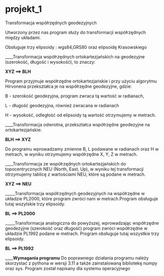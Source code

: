 # projekt_1
Transformacja współrzędnych geodezyjnych

Utworzony przez nas program służy do transformacji współrzędnych
między układami. 

Obsługuje trzy elipsoidy : wgs84,GRS80 oraz elipsoidę Krasowskiego


____Transformacja współrzędnych ortokartezjańskich na geodezyjne (szerokość, długość i wysokość), to znaczy:

__XYZ ==> BLH__

Program przyjmuje współrzędne ortokartezjańskie i przy użyciu algorytmu Hirvonena przekształca je na współrzędne geodezyjne, gdzie:

B - szerokość geodezyjna, program zwraca tą wartość w radianach,

L - długość geodezyjna, również zwracana w radianach 

H - wysokość, odległość od elipsoidy tą wartość otrzymujemy w metrach.




____Transformacja odwrotna, przekształca współrzędne geodezyjne na ortokartezjańskie:

__BLH ==> XYZ__

Do programu wprowadzamy zmienne B, L podawane w radianach oraz H w metrach, w wyniku otrzymujemy współrzędne X, Y, Z w metrach.


____Transformacja ze współrzędnych ortokartezjańskich do topocentrycznych NEU (North, East, Up), w wyniku tej transformacji otrzymujemy tablicę z wartościami NEU, które są podane w metrach. 

__XYZ ==> NEU__

_____Transformacja współrzędnych geodezyjnych na współrzędne w układzie PL2000, które program zwróci nam w metrach.Program obsługuje tutaj wszytskie trzy elipsoidy.

__BL ==> PL2000__

_____Transformacja analogiczna do powyższej, wprowadzając współrzędne geodezyjne (szerokość oraz długość) program zwróci współrzędne w układzie PL1992 podane w metrach. Program obsługuje tutaj wszystkie trzy elipsoidy.

__BL ==> PL1992__

______Wymagania programu__
Do poprawnego działania programu należy skorzystać z pythona w wersji 3.11 a także zainstalowaną bibliotekę numpy oraz sys. Program został napisany dla systemu operacyjnego 
